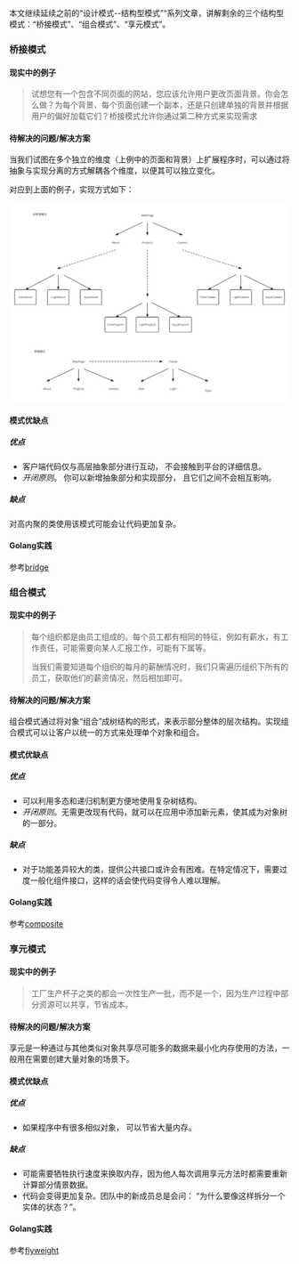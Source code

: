 本文继续延续之前的“设计模式--结构型模式”“系列文章，讲解剩余的三个结构型模式：“桥接模式”、“组合模式”、“享元模式”。

### 桥接模式

#### 现实中的例子

> 试想您有一个包含不同页面的网站，您应该允许用户更改页面背景。你会怎么做？为每个背景、每个页面创建一个副本，还是只创建单独的背景并根据用户的偏好加载它们？桥接模式允许你通过第二种方式来实现需求

#### 待解决的问题/解决方案

当我们试图在多个独立的维度（上例中的页面和背景）上扩展程序时，可以通过将抽象与实现分离的方式解耦各个维度，以便其可以独立变化。

对应到上面的例子，实现方式如下：

![桥接模式示例](桥接模式示例.png)

#### 模式优缺点

##### 优点

- 客户端代码仅与高层抽象部分进行互动， 不会接触到平台的详细信息。
-  *开闭原则*。 你可以新增抽象部分和实现部分， 且它们之间不会相互影响。

##### 缺点

对高内聚的类使用该模式可能会让代码更加复杂。

#### Golang实践

参考[bridge](https://github.com/xwangli/wechatPublic/tree/main/code/golang/design_pattern/bridge)

### 组合模式

#### 现实中的例子

> 每个组织都是由员工组成的。每个员工都有相同的特征，例如有薪水，有工作责任，可能需要向某人汇报工作，可能有下属等。
>
> 当我们需要知道每个组织的每月的薪酬情况时，我们只需遍历组织下所有的员工，获取他们的薪资情况，然后相加即可。

#### 待解决的问题/解决方案

组合模式通过将对象“组合”成树结构的形式，来表示部分整体的层次结构。实现组合模式可以让客户以统一的方式来处理单个对象和组合。

#### 模式优缺点

##### 优点

- 可以利用多态和递归机制更方便地使用复杂树结构。
-  *开闭原则*。无需更改现有代码，就可以在应用中添加新元素，使其成为对象树的一部分。

##### 缺点

-  对于功能差异较大的类，提供公共接口或许会有困难。在特定情况下，需要过度一般化组件接口，这样的话会使代码变得令人难以理解。

#### Golang实践

参考[composite](https://github.com/xwangli/wechatPublic/tree/main/code/golang/design_pattern/composite)

### 享元模式

#### 现实中的例子

> 工厂生产杯子之类的都会一次性生产一批，而不是一个，因为生产过程中部分资源可以共享，节省成本。

#### 待解决的问题/解决方案

享元是一种通过与其他类似对象共享尽可能多的数据来最小化内存使用的方法，一般用在需要创建大量对象的场景下。

#### 模式优缺点

##### 优点

-  如果程序中有很多相似对象， 可以节省大量内存。

##### 缺点

- 可能需要牺牲执行速度来换取内存，因为他人每次调用享元方法时都需要重新计算部分情景数据。
-  代码会变得更加复杂。团队中的新成员总是会问： “为什么要像这样拆分一个实体的状态？”。

#### Golang实践

参考[flyweight](https://github.com/xwangli/wechatPublic/tree/main/code/golang/design_pattern/flyweight)